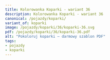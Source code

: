 ```yaml
---
title: Kolorowanka Koparki - wariant 36
description: Kolorowanka Koparki - wariant 36
canonical: /pojazdy/koparki/
variant_of: koparki
image: /pojazdy/koparki/36/koparki-36.svg
pdf: /pojazdy/koparki/36/koparki-36.pdf
alt: "Pokoloruj koparki – darmowy szablon PDF"
tags:
- pojazdy
- koparki
---
```

